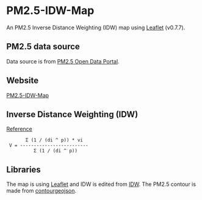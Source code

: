 # PM2.5-IDW-Map

An PM2.5 Inverse Distance Weighting (IDW) map using [Leaflet](https://leafletjs.com/) (v0.7.7).

PM2.5 data source
---
Data source is from [PM2.5 Open Data Portal](https://pm25.lass-net.org/).

Website
---
[PM2.5-IDW-Map](https://pm25.lass-net.org/GIS/IDW/)

Inverse Distance Weighting (IDW)
---
[Reference](http://www.gitta.info/ContiSpatVar/de/html/Interpolatio_learningObject2.xhtml)

```
       Σ (1 / (di ^ p)) * vi
 V = -------------------------
          Σ (1 / (di ^ p))
```

Libraries
---
The map is using [Leaflet](https://leafletks.com/) and IDW is edited from [IDW](http://www.geonet.ch/leaflet-idw/). The PM2.5 contour is made from [contourgeojson](https://github.com/bartromgens/geojsoncontour).
